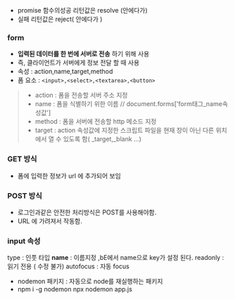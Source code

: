 * promise 함수의성공 리턴값은 resolve (안에다가)
* 실패 리턴값은 reject( 안에다가 )

### form

* **입력된 데이터를 한 번에 서버로 전송** 하기 위해 사용
* 즉, 클라이언트가 서버에게 정보 전달 할 때 사용
* 속성 : action,name,target,method
* 폼 요소 : `<input>,<select>,<textarea>,<button>`

> * action : 폼을 전송할 서버 주소 지정
> * name : 폼을 식별하기 위한 이름 // document.forms['form태그_name속성값']
> * method : 폼을 서버에 전송할 http 메소드 지정
> * target : action 속성값에 지정한 스크립트 파일을 현재 창이 아닌 다른 위치에서 열 수 있도록 함( _target,_blank ...)

### GET 방식

* 폼에 입력한 정보가 url 에 추가되어 보임

### POST 방식
* 로그인과같은 안전한 처리방식은 POST를 사용해야함.
* URL 에 가려져서 작동함.

### input 속성
type : 인풋 타입
**name** : 이름지정 ,bE에서 name으로 key가 설정 된다.
readonly : 읽기 전용 ( 수정 불가)
autofocus : 자동 focus


* nodemon 패키지 :  자동으로 node를 재실행하는 패키지
* npm i -g nodemon
npx nodemon app.js
